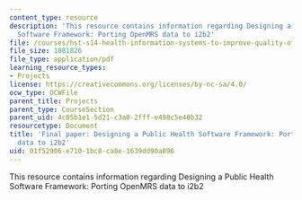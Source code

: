 ```yaml
---
content_type: resource
description: 'This resource contains information regarding Designing a Public Health
  Software Framework: Porting OpenMRS data to i2b2'
file: /courses/hst-s14-health-information-systems-to-improve-quality-of-care-in-resource-poor-settings-spring-2012/01f52906e7101bc8ca8e1639dd90a896_MITHST_S14S12_proj_i2b2.pdf
file_size: 1081826
file_type: application/pdf
learning_resource_types:
- Projects
license: https://creativecommons.org/licenses/by-nc-sa/4.0/
ocw_type: OCWFile
parent_title: Projects
parent_type: CourseSection
parent_uid: 4c05b1e1-5d21-c3a0-2fff-e498c5e40b32
resourcetype: Document
title: 'Final paper: Designing a Public Health Software Framework: Porting OpenMRS
  data to i2b2'
uid: 01f52906-e710-1bc8-ca8e-1639dd90a896
---
```

This resource contains information regarding Designing a Public Health Software Framework: Porting OpenMRS data to i2b2